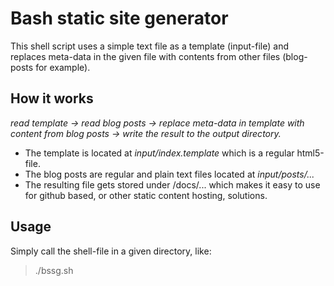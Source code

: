 # Bash static site generator
This shell script uses a simple text file as a template (input-file) and replaces meta-data in the given file with contents from other files (blog-posts for example).

## How it works
*read template -> read blog posts -> replace meta-data in template with content from blog posts -> write the result to the output directory.*

- The template is located at *input/index.template* which is a regular html5-file.
- The blog posts are regular and plain text files located at *input/posts/...*
- The resulting file gets stored under /docs/... which makes it easy to use for github based, or other static content hosting, solutions.

## Usage
Simply call the shell-file in a given directory, like: 
> ./bssg.sh

